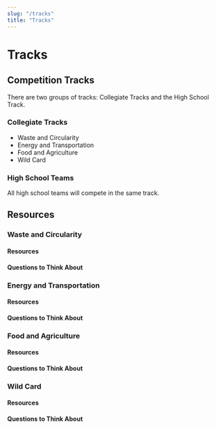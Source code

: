 ```yaml
---
slug: "/tracks"
title: "Tracks"
---
```


# Tracks

## Competition Tracks
There are two groups of tracks: Collegiate Tracks and the High School Track.

### Collegiate Tracks
* Waste and Circularity
* Energy and Transportation
* Food and Agriculture
* Wild Card

### High School Teams
All high school teams will compete in the same track.

## Resources 

### Waste and Circularity

#### Resources

#### Questions to Think About

### Energy and Transportation

#### Resources

#### Questions to Think About

### Food and Agriculture

#### Resources

#### Questions to Think About

### Wild Card

#### Resources

#### Questions to Think About